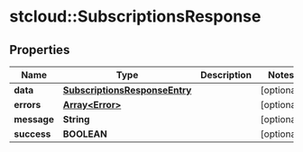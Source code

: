 # stcloud::SubscriptionsResponse

## Properties
| Name        | Type                                                            | Description | Notes      |
| ----------- | --------------------------------------------------------------- | ----------- | ---------- |
| **data**    | [**SubscriptionsResponseEntry**](SubscriptionsResponseEntry.md) |             | [optional] |
| **errors**  | [**Array&lt;Error&gt;**](Error.md)                              |             | [optional] |
| **message** | **String**                                                      |             | [optional] |
| **success** | **BOOLEAN**                                                     |             | [optional] |
